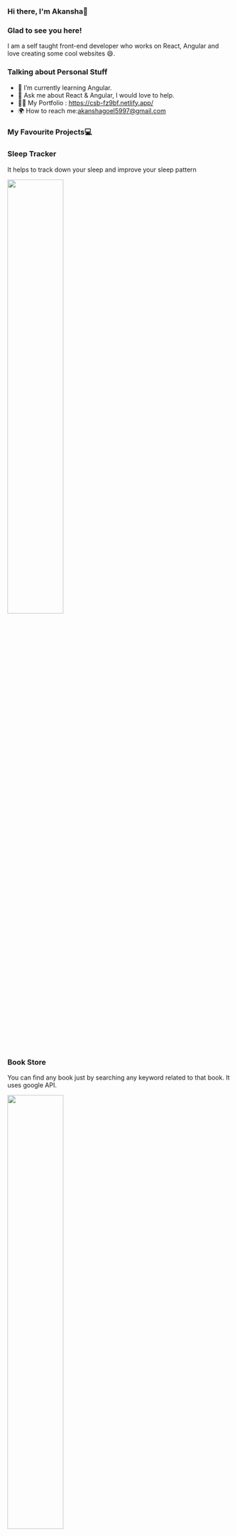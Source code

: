 ### Hi there, I'm Akansha👋

### Glad to see you here!

I am a self taught front-end developer who works on React, Angular and love creating some cool websites 😄.

### Talking about Personal Stuff

- 🌱 I’m currently learning Angular.
- 💬 Ask me about React & Angular, I would love to help.
- 🙎‍♀️ My Portfolio : https://csb-fz9bf.netlify.app/ 
- 🌍 How to reach me:akanshagoel5997@gmail.com 


### My Favourite Projects💻

### Sleep Tracker
It helps to track down your sleep and improve your sleep pattern

<img src= "https://user-images.githubusercontent.com/22341724/139527922-5fa11d7e-fa93-4972-843d-f33bf571ae58.png" width = "50%" />

### Book Store
You can find any book just by searching any keyword related to that book. It uses google API.

<img src="https://user-images.githubusercontent.com/22341724/139527935-5eaa8891-258b-4d52-b470-d5beb1652653.png" width="50%"/>


### Code Editor
It is just like code pen you can write your code and see the result below.
<img src="https://user-images.githubusercontent.com/22341724/139527937-67f1eac2-a4c1-4a7d-8b00-7cb0fa300bc5.png" width ="50%"/>


